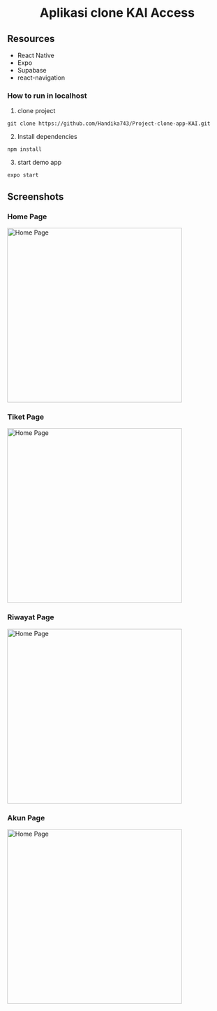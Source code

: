 <h1 align="center">Aplikasi clone KAI Access</h1>

## Resources
-   React Native
-   Expo
-   Supabase
-   react-navigation

### How to run in localhost

1. clone project
```
git clone https://github.com/Handika743/Project-clone-app-KAI.git
```
2. Install dependencies
```
npm install
```
3. start demo app
```
expo start
```

## Screenshots
<h3>Home Page</h3>
<img src="./screenshot/Screenshot_20221216-133600_Expo%20Go.png" alt="Home Page" width="400px" align="center">
<h3>Tiket Page</h3>
<img src="./screenshot/Screenshot_20221216-133858_Expo%20Go.png" alt="Home Page" width="400px" align="center">
<h3>Riwayat Page</h3>
<img src="./screenshot/Screenshot_20221216-133737_Expo%20Go.png" alt="Home Page" width="400px" align="center">
<h3>Akun Page</h3>
<img src="./screenshot/Screenshot_20221216-133650_Expo%20Go.png" alt="Home Page" width="400px" align="center">
